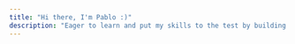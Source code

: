 ```yaml
---
title: "Hi there, I'm Pablo :)"
description: "Eager to learn and put my skills to the test by building an Android app during my apprenticeship. Connect with me!"
---
```

